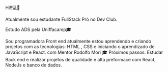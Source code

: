 Hi!!💻🚀

Atualmente sou estudante FullStack Pró no Dev Club. 

Estudo ADS pela Uniffacamp🎓

Sou programadora Front end atualmente estou aprendendo e criando projetos com as tecnologias: 
HTML , CSS e iniciando o aprendizado de JavaScript e React. com Mentor Rodolfo Mori 🎓
Próximos passos: Estudar Back end e realizar projetos de qualidade e alta preformace com React, NodeJs e banco de dados.
